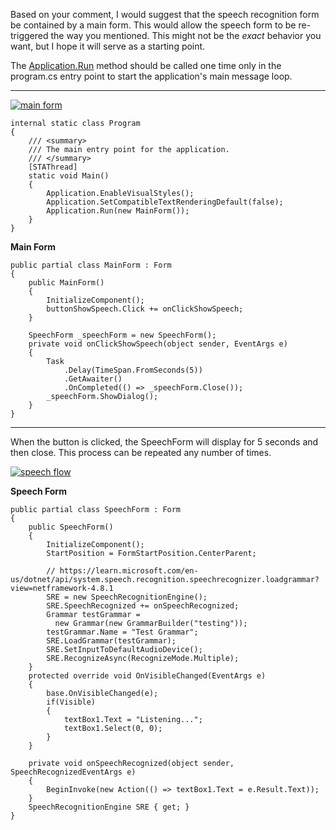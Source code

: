Based on your comment, I would suggest that the speech recognition form be contained by a main form. This would allow the speech form to be re-triggered the way you mentioned. This might not be the _exact_ behavior you want, but I hope it will serve as a starting point.

The [Application.Run](https://learn.microsoft.com/en-us/dotnet/api/system.windows.forms.application.run?view=windowsdesktop-7.0) method should be called one time only in the program.cs entry point to start the application's main message loop.
***

[![main form][1]][1]

    internal static class Program
    {
        /// <summary>
        /// The main entry point for the application.
        /// </summary>
        [STAThread]
        static void Main()
        {
            Application.EnableVisualStyles();
            Application.SetCompatibleTextRenderingDefault(false);
            Application.Run(new MainForm());
        }
    }

**Main Form**

    public partial class MainForm : Form
    {
        public MainForm()
        {
            InitializeComponent();
            buttonShowSpeech.Click += onClickShowSpeech;
        }

        SpeechForm _speechForm = new SpeechForm();
        private void onClickShowSpeech(object sender, EventArgs e)
        {
            Task
                .Delay(TimeSpan.FromSeconds(5))
                .GetAwaiter()
                .OnCompleted(() => _speechForm.Close());
            _speechForm.ShowDialog();
        }
    }

***
When the button is clicked, the SpeechForm will display for 5 seconds and then close. This process can be repeated any number of times.

[![speech flow][2]][2]

**Speech Form**

    public partial class SpeechForm : Form
    {
        public SpeechForm()
        {
            InitializeComponent();
            StartPosition = FormStartPosition.CenterParent;

            // https://learn.microsoft.com/en-us/dotnet/api/system.speech.recognition.speechrecognizer.loadgrammar?view=netframework-4.8.1
            SRE = new SpeechRecognitionEngine();
            SRE.SpeechRecognized += onSpeechRecognized;
            Grammar testGrammar =
              new Grammar(new GrammarBuilder("testing"));
            testGrammar.Name = "Test Grammar";
            SRE.LoadGrammar(testGrammar);
            SRE.SetInputToDefaultAudioDevice();
            SRE.RecognizeAsync(RecognizeMode.Multiple);
        }
        protected override void OnVisibleChanged(EventArgs e)
        {
            base.OnVisibleChanged(e);
            if(Visible)
            {
                textBox1.Text = "Listening...";
                textBox1.Select(0, 0);
            }
        }

        private void onSpeechRecognized(object sender, SpeechRecognizedEventArgs e)
        {
            BeginInvoke(new Action(() => textBox1.Text = e.Result.Text));
        }
        SpeechRecognitionEngine SRE { get; }
    }

  [1]: https://i.stack.imgur.com/LTiMz.png
  [2]: https://i.stack.imgur.com/DBgdv.png